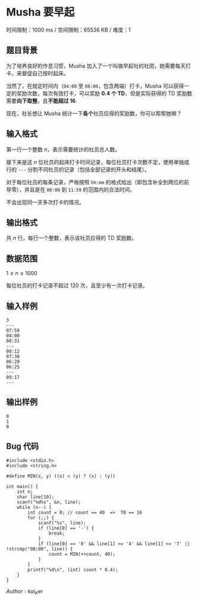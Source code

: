 # Musha 要早起

时间限制：1000 ms / 空间限制：65536 KB / 难度：1

## 题目背景

为了培养良好的作息习惯，Musha 加入了一个叫做早起社的社团，她需要每天打卡，来督促自己按时起床。

当然了，在规定时间内（`04:00` 至 `08:00`，包含两端）打卡，Musha 可以获得一定的奖励次数，每次有效打卡，可以奖励 **0.4 个 TD**，但是实际获得的 TD 奖励数需要**向下取整**，且**不能超过 16**.

现在，社长想让 Musha 统计一下**各个**社员应得的奖励数，你可以帮帮她嘛？

## 输入格式

第一行一个整数 $n$，表示需要统计的社员总人数。

接下来是这 $n$ 位社员的起床打卡时间记录，每位社员打卡次数不定，使用单独成行的 `---` 分割不同社员的记录（包括全部记录的开头和结尾）。

对于每位社员的每条记录，严格按照 `hh:mm` 的格式给出（即包含补全到两位的前导零），并且是在 `00:00` 到 `11:59` 的范围内的合法时间。

不会出现同一天多次打卡的情况。

## 输出格式

共 $n$ 行，每行一个整数，表示该社员应得的 TD 奖励数。

## 数据范围

$1 \leqslant n \leqslant 1000$

每位社员的打卡记录不超过 120 次，且至少有一次打卡记录。

## 输入样例

    3
    ---
    07:59
    04:00
    08:31
    ---
    08:12
    07:30
    06:20
    06:25
    ---
    09:17
    ---

## 输出样例

    0
    1
    0

## Bug 代码

    #include <stdio.h>
    #include <string.h>

    #define MIN(x, y) ((x) < (y) ? (x) : (y))

    int main() {
        int n;
        char line[10];
        scanf("%d%s", &n, line);
        while (n--) {
            int count = 0; // count == 40  =>  TD == 16
            for (;;) {
                scanf("%s", line);
                if (line[0] == '-') {
                    break;
                }
                if (line[0] == '0' && line[1] >= '4' && line[1] <= '7' || !strcmp("08:00", line)) {
                    count = MIN(++count, 40);
                }
            }
            printf("%d\n", (int) count * 0.4);
        }
    }

$Author:kai_Ker$
